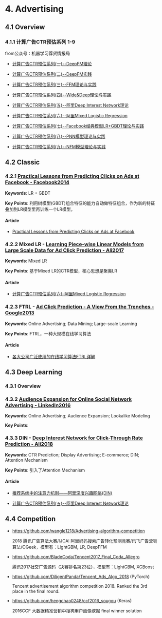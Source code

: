
# 4. Advertising

## 4.1 Overview

### 4.1.1 计算广告CTR预估系列 1-9 

from公众号：机器学习荐货情报局

- [计算广告CTR预估系列(一)--DeepFM理论](https://mp.weixin.qq.com/s?__biz=MzU0NDgwNzIwMQ==&mid=2247483673&idx=1&sn=256e57219c8d577c61f25221c346053c&chksm=fb77c157cc004841581591543041044f490825c59360dd485a4d005b0c3823feb0d0c39bf9e3&scene=21#wechat_redirect)

- [计算广告CTR预估系列(二)--DeepFM实践](https://mp.weixin.qq.com/s?__biz=MzU0NDgwNzIwMQ==&mid=2247483677&idx=1&sn=5bf0ac27124f57553cc8c17aa48664c7&chksm=fb77c153cc0048451db16d3ad2a6a6a0c7a001e9277b4a53caa2dd45cc457dac724e9e31a8a8&scene=21#wechat_redirect)

- [计算广告CTR预估系列(三)--FFM理论与实践](https://mp.weixin.qq.com/s?__biz=MzU0NDgwNzIwMQ==&mid=2247483685&idx=1&sn=36de5b8814c7a1ca5d5a19315b3f1ed1&chksm=fb77c16bcc00487d937ca5c10a0682feecd8a1bcd4bc9ddbb13f21ccd3b353439c8ee724ff14&scene=21#wechat_redirect)

- [计算广告CTR预估系列(四)--Wide&Deep理论与实践](https://mp.weixin.qq.com/s?__biz=MzU0NDgwNzIwMQ==&mid=2247483689&idx=1&sn=c6e55677fe4ee1983e8f51fb61dffab5&chksm=fb77c167cc004871347a79fddb1c70d44f2b4bb54cbf09c3d1ecc5473ff8653802354d65bb8d&scene=21#wechat_redirect)

- [计算广告CTR预估系列(五)--阿里Deep Interest Network理论](https://mp.weixin.qq.com/s?__biz=MzU0NDgwNzIwMQ==&mid=2247483704&idx=1&sn=2b80e3def93056e4afb39cc1e744d18a&chksm=fb77c176cc0048607a4f54c787aaf254fc8bd0e852c6c3cb4baa7546073f27e706244391b35e&scene=21#wechat_redirect)

- [计算广告CTR预估系列(六)--阿里Mixed Logistic Regression](https://mp.weixin.qq.com/s?__biz=MzU0NDgwNzIwMQ==&mid=2247483707&idx=1&sn=5810c525e2880edb795543d5b8bd4aa2&chksm=fb77c175cc0048631a92201e5d4fffcf514f683540cf763a89626f99fc6bba66ac962fa3a07a&scene=21#wechat_redirect)

- [计算广告CTR预估系列(七)--Facebook经典模型LR+GBDT理论与实践](https://mp.weixin.qq.com/s?__biz=MzU0NDgwNzIwMQ==&mid=2247483711&idx=1&sn=14e8d906d84de78b249510b33d423b89&chksm=fb77c171cc0048670169bda56327473f29b60c30187b67812261d13fc6518762f88611c61949&scene=21#wechat_redirect)

- [计算广告CTR预估系列(八)--PNN模型理论与实践](https://mp.weixin.qq.com/s?__biz=MzU0NDgwNzIwMQ==&mid=2247483719&idx=1&sn=ab9b912145c94ef299bc8484372794e9&chksm=fb77c109cc00481f47664515bb4f1ef6fefbc598f88693888572aff5010d2637398a260e1e8a#rd)

- [计算广告CTR预估系列(九)--NFM模型理论与实践](https://mp.weixin.qq.com/s?__biz=MzU0NDgwNzIwMQ==&mid=2247483738&idx=1&sn=61334a86c12f027cf6964196b62b3e7e&chksm=fb77c114cc0048025b505eee6a9d48e178bc073a968d617bc945e2922cec0041456f11770ccd#rd)


## 4.2 Classic

### 4.2.1 [Practical Lessons from Predicting Clicks on Ads at Facebook - Facebook2014](http://quinonero.net/Publications/predicting-clicks-facebook.pdf)

**Keywords**: LR + GBDT

**Key Points**: 利用树模型(GBDT)组合特征的能力自动做特征组合，作为新的特征叠加到LR模型里再训练一个LR模型。

#### Article

- [Practical Lessons from Predicting Clicks on Ads at Facebook](http://www.bubuko.com/infodetail-1902390.html)


### 4.2.2 Mixed LR - [Learning Piece-wise Linear Models from Large Scale Data for Ad Click Prediction - Ali2017](https://arxiv.org/abs/1704.05194)

**Keywords**: Mixed LR

**Key Points**: 基于Mixed LR的CTR模型，核心思想是聚类LR

#### Article

- [计算广告CTR预估系列(六)–阿里Mixed Logistic Regression](https://blog.csdn.net/u010352603/article/details/80681239)


### 4.2.3 FTRL - [Ad Click Prediction - A View From the Trenches - Google2013](http://static.googleusercontent.com/media/research.google.com/en/us/pubs/archive/41159.pdf)

**Keywords**: Online Advertising; Data Mining; Large-scale Learning

**Key Points**: FTRL，一种大规模在线学习算法

#### Article

- [各大公司广泛使用的在线学习算法FTRL详解](http://www.cnblogs.com/EE-NovRain/p/3810737.html)


## 4.3 Deep Learning

### 4.3.1 Overview


### 4.3.2 [Audience Expansion for Online Social Network Advertising - LinkedIn2016](https://www.kdd.org/kdd2016/papers/files/adf0483-liuA.pdf)

**Keywords**: Online Advertising; Audience Expansion; Lookalike Modeling

**Key Points**: 


### 4.3.3 DIN - [Deep Interest Network for Click-Through Rate Prediction - Ali2018](https://arxiv.org/abs/1706.06978)

**Keywords**: CTR Prediction; Display Advertising; E-commerce; DIN; Attention Mechanism

**Key Points**: 引入了Attention Mechanism

#### Article

- [推荐系统中的注意力机制——阿里深度兴趣网络(DIN)](https://zhuanlan.zhihu.com/p/51623339)

- [计算广告CTR预估系列(五)--阿里Deep Interest Network理论](https://blog.csdn.net/u010352603/article/details/80590152)


## 4.4 Competition

- <https://github.com/wangle1218/Advertising-algorithm-competition>

    2018 腾讯广告算法大赛/IJCAI 阿里妈妈搜索广告转化预测竞赛/讯飞广告营销算法/OGeek，模型有：LightGBM, LR, DeepFFM

- <https://github.com/BladeCoda/Tencent2017_Final_Coda_Allegro>

    腾讯2017社交广告源码（决赛排名第23位），模型有：LightGBM, XGBoost

- <https://github.com/DiligentPanda/Tencent_Ads_Algo_2018> (PyTorch)

    Tencent advertisement algorithm competition 2018. Ranked the 3rd place in the final round.

- <https://github.com/hengchao0248/ccf2016_sougou> (Keras)

    2016CCF 大数据精准营销中搜狗用户画像挖掘 final winner solution